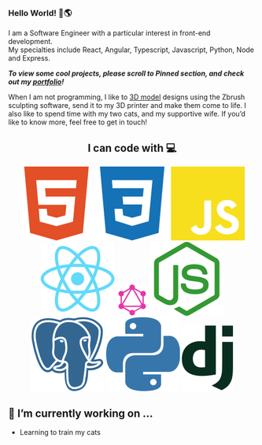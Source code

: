 ### Hello World! 👋🌎

I am a Software Engineer with a particular interest in front-end development.  
My specialties include React, Angular, Typescript, Javascript, Python, Node and Express.

***To view some cool projects, please scroll to Pinned section, and check out my [portfolio](https://www.mdiaz.dev/)!***


When I am not programming, I like to [3D model](https://www.instagram.com/explore/tags/miggyprints/?hl=en) designs using the Zbrush sculpting software, send it to my 3D printer and make them come to life. I also like to spend time with my two cats, and my supportive wife. If you’d like to know more, feel free to get in touch! 


 ## <div align="center">I can code with 💻 </div>
<p align="center">
<img src="https://github.com/diaz4674/diaz4674/blob/master/images/html5.svg">
  <img src="https://github.com/diaz4674/diaz4674/blob/master/images/css3.svg">
  <img src="https://github.com/diaz4674/diaz4674/blob/master/images/javascript.svg">
  <img src="https://github.com/diaz4674/diaz4674/blob/master/images/react.svg">
  <img src="https://github.com/diaz4674/diaz4674/blob/master/images/GraphQL_Logo.svg.png">
  <img src="https://github.com/diaz4674/diaz4674/blob/master/images/nodejs.svg">
  <img src="https://github.com/diaz4674/diaz4674/blob/master/images/postgresql.svg">
  <img src="https://github.com/diaz4674/diaz4674/blob/master/images/python.svg">
  <img src="https://github.com/diaz4674/diaz4674/blob/master/images/django.svg">
</p>


## 🔭 I’m currently working on ...
  - Learning to train my cats
<!--
**diaz4674/diaz4674** is a ✨ _special_ ✨ repository because its `README.md` (this file) appears on your GitHub profile.

Here are some ideas to get you started:


- 🌱 I’m currently learning ...
- 👯 I’m looking to collaborate on ...
- 🤔 I’m looking for help with ...
- 💬 Ask me about ...
- 📫 How to reach me: ...
- 😄 Pronouns: ...
- ⚡ Fun fact: ...
-->

